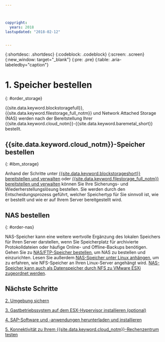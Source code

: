 ```yaml
---



copyright:
  years: 2018
lastupdated: "2018-02-12"


---
```


{:shortdesc: .shortdesc}
{:codeblock: .codeblock}
{:screen: .screen}
{:new_window: target="_blank"}
{:pre: .pre}
{:table: .aria-labeledby="caption"}

# 1. Speicher bestellen
{: #order_storage}

{{site.data.keyword.blockstoragefull}}, {{site.data.keyword.filestorage_full_notm}} und Network Attached Storage (NAS) werden nach der Bereitstellung Ihrer {{site.data.keyword.cloud_notm}}-{{site.data.keyword.baremetal_short}} bestellt. 

## {{site.data.keyword.cloud_notm}}-Speicher bestellen
{: #ibm_storage}

Anhand der Schritte unter [{{site.data.keyword.blockstorageshort}} bereitstellen und verwalten](https://console.bluemix.net/docs/infrastructure/BlockStorage/provisioning-block_storage.html#provisioning-and-managing-block-storage) oder [{{site.data.keyword.filestorage_full_notm}} bereitstellen und verwalten](https://console.bluemix.net/docs/infrastructure/FileStorage/provisioning-file-storage.html#provisioning-and-managing-ibm-file-storage-for-ibm-cloud) können Sie Ihre Sicherungs- und Wiederherstellungslösung bestellen. Sie werden durch den Entscheidungsprozess geführt, welcher Speichertyp für Sie sinnvoll ist, wie er bestellt und wie er auf Ihrem Server bereitgestellt wird.

## NAS bestellen
{: #order-nas}

NAS-Speicher kann eine weitere wertvolle Ergänzung des lokalen Speichers für Ihren Server darstellen, wenn Sie Speicherplatz für archivierte Protokolldateien oder häufige Online- und Offline-Backups benötigen. Gehen Sie zu [NAS/FTP-Speicher bestellen](https://console.bluemix.net/docs/infrastructure/network-attached-storage/index.html#ordering-nas-ftp-storage), um NAS zu bestellen und einzurichten. Lesen Sie außerdem [NAS-Speicher unter Linux anhängen](https://console.bluemix.net/docs/infrastructure/network-attached-storage/mount-nas-storage-linux.html#mounting-nas-storage-in-linux), um zu erfahren, wie NFS-Speicher an Ihren Linux-Server angehängt wird. [NAS-Speicher kann auch als Datenspeicher durch NFS zu VMware ESXi zugeordnet werden](https://console.bluemix.net/docs/infrastructure/network-attached-storage/connect-nas-storage-windows.html#connecting-to-nas-storage-in-windows).

## Nächste Schritte

  [2. Umgebung sichern](/docs/infrastructure/sap-hana/hana-secure-environment.html)

  [3. Gastbetriebssystem auf dem ESX-Hypervisor installieren (optional)](/docs/infrastructure/sap-hana/hana-installing-guest-operating-system-VMware-deployments.html)

  [4. SAP-Software und -anwendungen herunterladen und installieren](/docs/infrastructure/sap-hana/hana-installing-SAP-landscape.html)
  
  [5. Konnektivität zu Ihrem {{site.data.keyword.cloud_notm}}-Rechenzentrum testen](/docs/infrastructure/sap-hana/hana-testing-connectivity.html)

